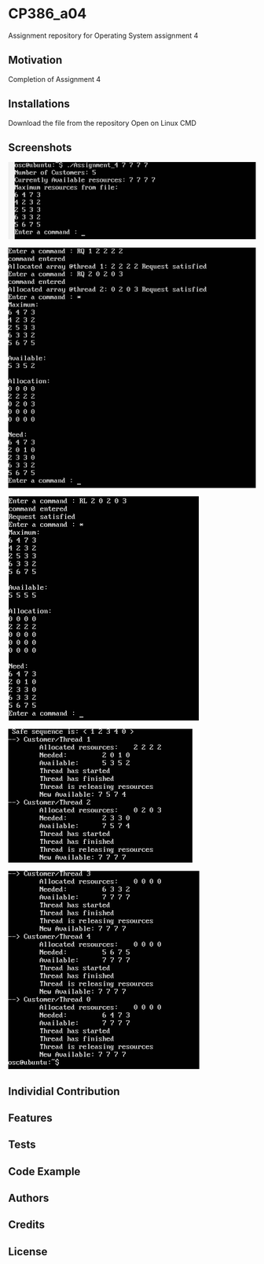 # CP386_a04
Assignment repository for Operating System assignment 4
## Motivation
Completion of Assignment 4
## Installations
Download the file from the repository
Open on Linux CMD
## Screenshots
![Screenshot1](/pics/first.png "Program Start")

![Screenshot2](/pics/second.png "RQ, and * Example")

![Screenshot3](/pics/third.png "RL and *")

![Screenshot4](/pics/fourth.png "Run command Part 1")

![Screenshot5](/pics/fifth.png "Run command Part 2")

## Individial Contribution

## Features

## Tests

## Code Example

## Authors

## Credits

## License
